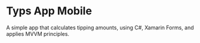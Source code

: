 # Typs App Mobile

A simple app that calculates tipping amounts, using C#, Xamarin Forms, and applies MVVM principles.
